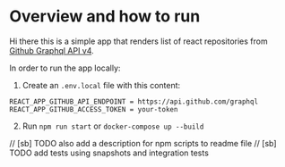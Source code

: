 # Overview and how to run

Hi there this is a simple app that renders list of react repositories from [Github Graphql API v4](https://developer.github.com/v4/).

In order to run the app locally:
1. Create an `.env.local` file with this content:
```
REACT_APP_GITHUB_API_ENDPOINT = https://api.github.com/graphql
REACT_APP_GITHUB_ACCESS_TOKEN = your-token
```
2. Run `npm run start` or `docker-compose up --build`


// [sb] TODO also add a description for npm scripts to readme file 
// [sb] TODO add tests using snapshots and integration tests
